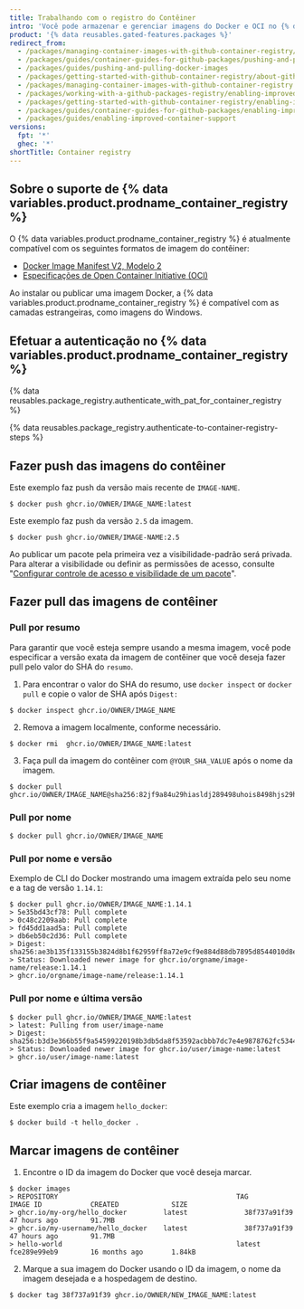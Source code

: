 ```yaml
---
title: Trabalhando com o registro do Contêiner
intro: 'Você pode armazenar e gerenciar imagens do Docker e OCI no {% data variables.product.prodname_container_registry %}, que usa o namespace `https://ghcr.io` do pacote.'
product: '{% data reusables.gated-features.packages %}'
redirect_from:
  - /packages/managing-container-images-with-github-container-registry/pushing-and-pulling-docker-images
  - /packages/guides/container-guides-for-github-packages/pushing-and-pulling-docker-images
  - /packages/guides/pushing-and-pulling-docker-images
  - /packages/getting-started-with-github-container-registry/about-github-container-registry
  - /packages/managing-container-images-with-github-container-registry
  - /packages/working-with-a-github-packages-registry/enabling-improved-container-support-with-the-container-registry
  - /packages/getting-started-with-github-container-registry/enabling-improved-container-support
  - /packages/guides/container-guides-for-github-packages/enabling-improved-container-support
  - /packages/guides/enabling-improved-container-support
versions:
  fpt: '*'
  ghec: '*'
shortTitle: Container registry
---
```


## Sobre o suporte de {% data variables.product.prodname_container_registry %}

O {% data variables.product.prodname_container_registry %} é atualmente compatível com os seguintes formatos de imagem do contêiner:

* [Docker Image Manifest V2, Modelo 2](https://docs.docker.com/registry/spec/manifest-v2-2/)
* [Especificações de Open Container Initiative (OCI)](https://github.com/opencontainers/image-spec)

Ao instalar ou publicar uma imagem Docker, a {% data variables.product.prodname_container_registry %} é compatível com as camadas estrangeiras, como imagens do Windows.

## Efetuar a autenticação no {% data variables.product.prodname_container_registry %}

{% data reusables.package_registry.authenticate_with_pat_for_container_registry %}

{% data reusables.package_registry.authenticate-to-container-registry-steps %}

## Fazer push das imagens do contêiner

Este exemplo faz push da versão mais recente de `IMAGE-NAME`.
  ```shell
  $ docker push ghcr.io/OWNER/IMAGE_NAME:latest
  ```

Este exemplo faz push da versão `2.5` da imagem.
  ```shell
  $ docker push ghcr.io/OWNER/IMAGE-NAME:2.5
  ```

Ao publicar um pacote pela primeira vez a visibilidade-padrão será privada. Para alterar a visibilidade ou definir as permissões de acesso, consulte "[Configurar controle de acesso e visibilidade de um pacote](/packages/learn-github-packages/configuring-a-packages-access-control-and-visibility)".

## Fazer pull das imagens de contêiner

### Pull por resumo

Para garantir que você esteja sempre usando a mesma imagem, você pode especificar a versão exata da imagem de contêiner que você deseja fazer pull pelo valor do SHA do `resumo`.

1. Para encontrar o valor do SHA do resumo, use `docker inspect` or `docker pull` e copie o valor de SHA após `Digest:`
  ```shell
  $ docker inspect ghcr.io/OWNER/IMAGE_NAME
  ```
2. Remova a imagem localmente, conforme necessário.
  ```shell
  $ docker rmi  ghcr.io/OWNER/IMAGE_NAME:latest
  ```

3. Faça pull da imagem do contêiner com `@YOUR_SHA_VALUE` após o nome da imagem.
  ```shell
  $ docker pull ghcr.io/OWNER/IMAGE_NAME@sha256:82jf9a84u29hiasldj289498uhois8498hjs29hkuhs
  ```

### Pull por nome

  ```shell
  $ docker pull ghcr.io/OWNER/IMAGE_NAME
  ```

### Pull por nome e versão

Exemplo de CLI do Docker mostrando uma imagem extraída pelo seu nome e a tag de versão `1.14.1`:
  ```shell
  $ docker pull ghcr.io/OWNER/IMAGE_NAME:1.14.1
  > 5e35bd43cf78: Pull complete
  > 0c48c2209aab: Pull complete
  > fd45dd1aad5a: Pull complete
  > db6eb50c2d36: Pull complete
  > Digest: sha256:ae3b135f133155b3824d8b1f62959ff8a72e9cf9e884d88db7895d8544010d8e
  > Status: Downloaded newer image for ghcr.io/orgname/image-name/release:1.14.1
  > ghcr.io/orgname/image-name/release:1.14.1
  ```

### Pull por nome e última versão

  ```shell
  $ docker pull ghcr.io/OWNER/IMAGE_NAME:latest
  > latest: Pulling from user/image-name
  > Digest: sha256:b3d3e366b55f9a54599220198b3db5da8f53592acbbb7dc7e4e9878762fc5344
  > Status: Downloaded newer image for ghcr.io/user/image-name:latest
  > ghcr.io/user/image-name:latest
  ```

## Criar imagens de contêiner

Este exemplo cria a imagem `hello_docker`:
  ```shell
  $ docker build -t hello_docker .
  ```

## Marcar imagens de contêiner

1. Encontre o ID da imagem do Docker que você deseja marcar.
  ```shell
  $ docker images
  > REPOSITORY                                            TAG                 IMAGE ID            CREATED             SIZE
  > ghcr.io/my-org/hello_docker         latest              38f737a91f39        47 hours ago        91.7MB
  > ghcr.io/my-username/hello_docker    latest              38f737a91f39        47 hours ago        91.7MB
  > hello-world                                           latest              fce289e99eb9        16 months ago       1.84kB
  ```

2. Marque a sua imagem do Docker usando o ID da imagem, o nome da imagem desejada e a hospedagem de destino.
  ```shell
  $ docker tag 38f737a91f39 ghcr.io/OWNER/NEW_IMAGE_NAME:latest
  ```
